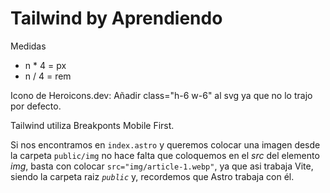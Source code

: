 # Tailwind by Aprendiendo

Medidas

- n \* 4 = px
- n / 4 = rem

Icono de Heroicons.dev: Añadir class="h-6 w-6" al svg ya que no lo trajo por defecto.

Tailwind utiliza Breakponts Mobile First.

Si nos encontramos en `index.astro` y queremos colocar una imagen desde la carpeta `public/img` no hace falta que coloquemos en el _src_ del elemento _img_, basta con colocar `src="img/article-1.webp"`, ya que asi trabaja Vite, siendo la carpeta raiz _`public`_ y, recordemos que Astro trabaja con él.
